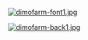 
[![dimofarm-font1.jpg](https://i.postimg.cc/pXjyRqjq/dimofarm-font1.jpg)](https://postimg.cc/VdYzF9DC)

[![dimofarm-back1.jpg](https://i.postimg.cc/DySLsrXX/dimofarm-back1.jpg)](https://postimg.cc/gnPxb64z)
